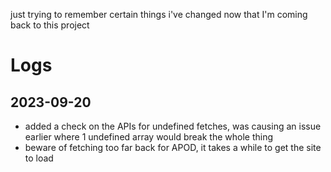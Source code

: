 just trying to remember certain things i've changed now that I'm coming back to this project
# Logs
## 2023-09-20
- added a check on the APIs for undefined fetches, was causing an issue earlier where 1 undefined array would break the whole thing
- beware of fetching too far back for APOD, it takes a while to get the site to load
